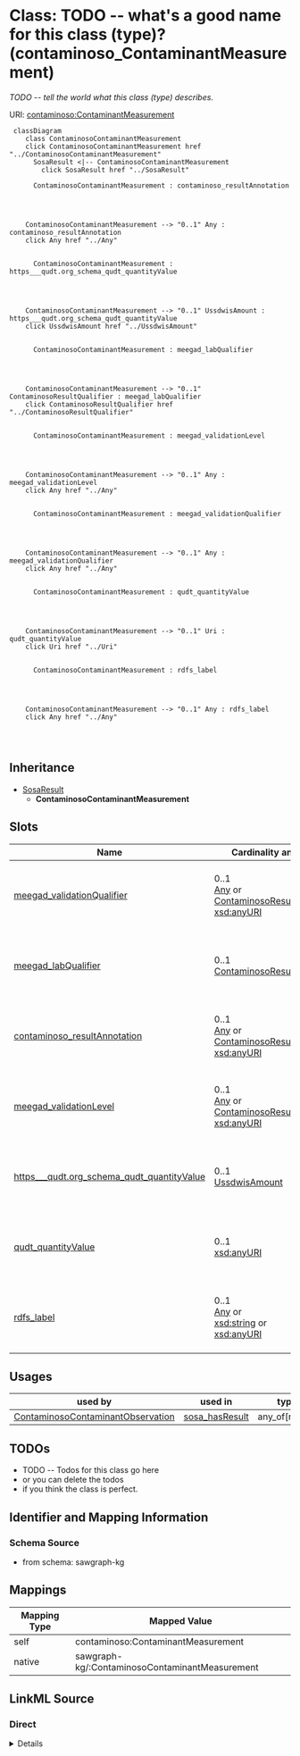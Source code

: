 

# Class: TODO -- what's a good name for this class (type)? (contaminoso_ContaminantMeasurement)


_TODO -- tell the world what this class (type) describes._





URI: [contaminoso:ContaminantMeasurement](http://sawgraph.spatialai.org/v1/contaminoso#ContaminantMeasurement)






```mermaid
 classDiagram
    class ContaminosoContaminantMeasurement
    click ContaminosoContaminantMeasurement href "../ContaminosoContaminantMeasurement"
      SosaResult <|-- ContaminosoContaminantMeasurement
        click SosaResult href "../SosaResult"
      
      ContaminosoContaminantMeasurement : contaminoso_resultAnnotation
        
          
    
    
    ContaminosoContaminantMeasurement --> "0..1" Any : contaminoso_resultAnnotation
    click Any href "../Any"

        
      ContaminosoContaminantMeasurement : https___qudt.org_schema_qudt_quantityValue
        
          
    
    
    ContaminosoContaminantMeasurement --> "0..1" UssdwisAmount : https___qudt.org_schema_qudt_quantityValue
    click UssdwisAmount href "../UssdwisAmount"

        
      ContaminosoContaminantMeasurement : meegad_labQualifier
        
          
    
    
    ContaminosoContaminantMeasurement --> "0..1" ContaminosoResultQualifier : meegad_labQualifier
    click ContaminosoResultQualifier href "../ContaminosoResultQualifier"

        
      ContaminosoContaminantMeasurement : meegad_validationLevel
        
          
    
    
    ContaminosoContaminantMeasurement --> "0..1" Any : meegad_validationLevel
    click Any href "../Any"

        
      ContaminosoContaminantMeasurement : meegad_validationQualifier
        
          
    
    
    ContaminosoContaminantMeasurement --> "0..1" Any : meegad_validationQualifier
    click Any href "../Any"

        
      ContaminosoContaminantMeasurement : qudt_quantityValue
        
          
    
    
    ContaminosoContaminantMeasurement --> "0..1" Uri : qudt_quantityValue
    click Uri href "../Uri"

        
      ContaminosoContaminantMeasurement : rdfs_label
        
          
    
    
    ContaminosoContaminantMeasurement --> "0..1" Any : rdfs_label
    click Any href "../Any"

        
      
```





## Inheritance
* [SosaResult](../classes/SosaResult.md)
    * **ContaminosoContaminantMeasurement**



## Slots

| Name | Cardinality and Range | Description | Inheritance |
| ---  | --- | --- | --- |
| [meegad_validationQualifier](../slots/meegad_validationQualifier.md) | 0..1 <br/> [Any](../classes/Any.md)&nbsp;or&nbsp;<br />[ContaminosoResultQualifier](../classes/ContaminosoResultQualifier.md)&nbsp;or&nbsp;<br />[xsd:anyURI](http://www.w3.org/2001/XMLSchema#anyURI) | TODO -- tell the world what this slot (predicate) describes | direct |
| [meegad_labQualifier](../slots/meegad_labQualifier.md) | 0..1 <br/> [ContaminosoResultQualifier](../classes/ContaminosoResultQualifier.md) | TODO -- tell the world what this slot (predicate) describes | direct |
| [contaminoso_resultAnnotation](../slots/contaminoso_resultAnnotation.md) | 0..1 <br/> [Any](../classes/Any.md)&nbsp;or&nbsp;<br />[ContaminosoResultQualifier](../classes/ContaminosoResultQualifier.md)&nbsp;or&nbsp;<br />[xsd:anyURI](http://www.w3.org/2001/XMLSchema#anyURI) | TODO -- tell the world what this slot (predicate) describes | direct |
| [meegad_validationLevel](../slots/meegad_validationLevel.md) | 0..1 <br/> [Any](../classes/Any.md)&nbsp;or&nbsp;<br />[ContaminosoResultQualifier](../classes/ContaminosoResultQualifier.md)&nbsp;or&nbsp;<br />[xsd:anyURI](http://www.w3.org/2001/XMLSchema#anyURI) | TODO -- tell the world what this slot (predicate) describes | direct |
| [https___qudt.org_schema_qudt_quantityValue](../slots/https___qudt.org_schema_qudt_quantityValue.md) | 0..1 <br/> [UssdwisAmount](../classes/UssdwisAmount.md) | TODO -- tell the world what this slot (predicate) describes | direct |
| [qudt_quantityValue](../slots/qudt_quantityValue.md) | 0..1 <br/> [xsd:anyURI](http://www.w3.org/2001/XMLSchema#anyURI) | TODO -- tell the world what this slot (predicate) describes | direct |
| [rdfs_label](../slots/rdfs_label.md) | 0..1 <br/> [Any](../classes/Any.md)&nbsp;or&nbsp;<br />[xsd:string](http://www.w3.org/2001/XMLSchema#string)&nbsp;or&nbsp;<br />[xsd:anyURI](http://www.w3.org/2001/XMLSchema#anyURI) | TODO -- tell the world what this slot (predicate) describes | direct |





## Usages

| used by | used in | type | used |
| ---  | --- | --- | --- |
| [ContaminosoContaminantObservation](../classes/ContaminosoContaminantObservation.md) | [sosa_hasResult](../slots/sosa_hasResult.md) | any_of[range] | [ContaminosoContaminantMeasurement](../classes/ContaminosoContaminantMeasurement.md) |






## TODOs

* TODO -- Todos for this class go here
* or you can delete the todos
* if you think the class is perfect.

## Identifier and Mapping Information







### Schema Source


* from schema: sawgraph-kg




## Mappings

| Mapping Type | Mapped Value |
| ---  | ---  |
| self | contaminoso:ContaminantMeasurement |
| native | sawgraph-kg/:ContaminosoContaminantMeasurement |







## LinkML Source

<!-- TODO: investigate https://stackoverflow.com/questions/37606292/how-to-create-tabbed-code-blocks-in-mkdocs-or-sphinx -->

### Direct

<details>
```yaml
name: contaminoso_ContaminantMeasurement
description: TODO -- tell the world what this class (type) describes.
title: TODO -- what's a good name for this class (type)?
todos:
- TODO -- Todos for this class go here
- or you can delete the todos
- if you think the class is perfect.
notes:
- Class with 143064 occurences.
from_schema: sawgraph-kg
is_a: sosa_Result
slots:
- meegad_validationQualifier
- meegad_labQualifier
- contaminoso_resultAnnotation
- meegad_validationLevel
- https___qudt.org_schema_qudt_quantityValue
- qudt_quantityValue
- rdfs_label
class_uri: contaminoso:ContaminantMeasurement

```
</details>

### Induced

<details>
```yaml
name: contaminoso_ContaminantMeasurement
description: TODO -- tell the world what this class (type) describes.
title: TODO -- what's a good name for this class (type)?
todos:
- TODO -- Todos for this class go here
- or you can delete the todos
- if you think the class is perfect.
notes:
- Class with 143064 occurences.
from_schema: sawgraph-kg
is_a: sosa_Result
attributes:
  meegad_validationQualifier:
    name: meegad_validationQualifier
    description: TODO -- tell the world what this slot (predicate) describes.
    title: TODO -- tell the world what this slot (predicate) describes.
    todos:
    - TODO -- Todos for this slot go here
    - or you can delete the todos
    - if you think the class is perfect.
    comments:
    - 60592 occurrences with subject type contaminoso_ContaminantMeasurement and object
      type contaminoso_ResultQualifier.
    - 17314 occurrences with subject type contaminoso_AggregateContaminantMeasurement
      and object type contaminoso_ResultQualifier.
    - 45 occurrences with subject type contaminoso_ContaminantMeasurement and object
      type uri.
    - 8 occurrences with subject type contaminoso_AggregateContaminantMeasurement
      and object type uri.
    examples:
    - value: http://sawgraph.spatialai.org/v1/me-egad-data#result.WG17410824.AAWH.20230125.1763231
        meegad:validationQualifier meegad:concentrationQualifier.J
    - value: http://sawgraph.spatialai.org/v1/me-egad-data#result.WG17410824.AAWH.20230125.DEP18018
        meegad:validationQualifier meegad:concentrationQualifier.J
    - value: http://sawgraph.spatialai.org/v1/me-egad-data#result.320623561.TA.20200701.335671
        meegad:validationQualifier meegad:concentrationQualifier.M
    - value: http://sawgraph.spatialai.org/v1/me-egad-data#result.320623562.TA.20200701.DEP18010
        meegad:validationQualifier meegad:concentrationQualifier.M
    from_schema: sawgraph-kg
    rank: 1000
    slot_uri: meegad:validationQualifier
    alias: meegad_validationQualifier
    owner: contaminoso_ContaminantMeasurement
    domain_of:
    - contaminoso_AggregateContaminantMeasurement
    - contaminoso_ContaminantMeasurement
    subproperty_of: contaminoso_resultAnnotation
    range: Any
    any_of:
    - range: contaminoso_ResultQualifier
    - range: uri
  meegad_labQualifier:
    name: meegad_labQualifier
    description: TODO -- tell the world what this slot (predicate) describes.
    title: TODO -- tell the world what this slot (predicate) describes.
    todos:
    - TODO -- Todos for this slot go here
    - or you can delete the todos
    - if you think the class is perfect.
    comments:
    - 40705 occurrences with subject type contaminoso_ContaminantMeasurement and object
      type contaminoso_ResultQualifier.
    - 13237 occurrences with subject type contaminoso_AggregateContaminantMeasurement
      and object type contaminoso_ResultQualifier.
    examples:
    - value: http://sawgraph.spatialai.org/v1/me-egad-data#result.WG17410824.AAWH.20230125.1763231
        meegad:labQualifier meegad:concentrationQualifier.J
    - value: http://sawgraph.spatialai.org/v1/me-egad-data#result.WG17410824.AAWH.20230125.DEP18018
        meegad:labQualifier meegad:concentrationQualifier.J
    from_schema: sawgraph-kg
    rank: 1000
    slot_uri: meegad:labQualifier
    alias: meegad_labQualifier
    owner: contaminoso_ContaminantMeasurement
    domain_of:
    - contaminoso_AggregateContaminantMeasurement
    - contaminoso_ContaminantMeasurement
    subproperty_of: contaminoso_resultAnnotation
    range: contaminoso_ResultQualifier
  contaminoso_resultAnnotation:
    name: contaminoso_resultAnnotation
    description: TODO -- tell the world what this slot (predicate) describes.
    title: TODO -- tell the world what this slot (predicate) describes.
    todos:
    - TODO -- Todos for this slot go here
    - or you can delete the todos
    - if you think the class is perfect.
    comments:
    - 180161 occurrences with subject type contaminoso_ContaminantMeasurement and
      object type contaminoso_ResultQualifier.
    - 44340 occurrences with subject type contaminoso_AggregateContaminantMeasurement
      and object type contaminoso_ResultQualifier.
    - 535 occurrences with subject type contaminoso_ContaminantMeasurement and object
      type uri.
    - 72 occurrences with subject type contaminoso_AggregateContaminantMeasurement
      and object type uri.
    - 283759 occurrences with subject type contaminoso_ResultQualifier and object
      type contaminoso_ResultQualifier.
    examples:
    - value: http://sawgraph.spatialai.org/v1/me-egad-data#result.WG17410824.AAWH.20230125.1763231
        contaminoso:resultAnnotation meegad:validationLevel.DEP
    - value: http://sawgraph.spatialai.org/v1/me-egad-data#result.WG17410824.AAWH.20230125.DEP18018
        contaminoso:resultAnnotation meegad:validationLevel.DEP
    - value: http://sawgraph.spatialai.org/v1/me-egad-data#result.170094201.VAL.20170725.108427538
        contaminoso:resultAnnotation meegad:validationLevel.TierII-EPA-NE-REGION-1-GUIDELINES
    - value: http://sawgraph.spatialai.org/v1/me-egad-data#result.170098413.VAL.20170802.DEP18016
        contaminoso:resultAnnotation meegad:validationLevel.TierII-EPA-NE-REGION-1-GUIDELINES
    - value: http://sawgraph.spatialai.org/v1/me-egad-data#mdl.WG17410824.AAWH.20230125.DEP18018
        contaminoso:resultAnnotation http://sawgraph.spatialai.org/v1/me-egad-data#rl.WG17410824.AAWH.20230125.DEP18018
    from_schema: sawgraph-kg
    rank: 1000
    slot_uri: contaminoso:resultAnnotation
    alias: contaminoso_resultAnnotation
    owner: contaminoso_ContaminantMeasurement
    domain_of:
    - contaminoso_AggregateContaminantMeasurement
    - contaminoso_ContaminantMeasurement
    - contaminoso_ResultQualifier
    range: Any
    any_of:
    - range: contaminoso_ResultQualifier
    - range: uri
  meegad_validationLevel:
    name: meegad_validationLevel
    description: TODO -- tell the world what this slot (predicate) describes.
    title: TODO -- tell the world what this slot (predicate) describes.
    todos:
    - TODO -- Todos for this slot go here
    - or you can delete the todos
    - if you think the class is perfect.
    comments:
    - 113547 occurrences with subject type contaminoso_ContaminantMeasurement and
      object type contaminoso_ResultQualifier.
    - 26147 occurrences with subject type contaminoso_AggregateContaminantMeasurement
      and object type contaminoso_ResultQualifier.
    - 490 occurrences with subject type contaminoso_ContaminantMeasurement and object
      type uri.
    - 64 occurrences with subject type contaminoso_AggregateContaminantMeasurement
      and object type uri.
    examples:
    - value: http://sawgraph.spatialai.org/v1/me-egad-data#result.WG17410824.AAWH.20230125.1763231
        meegad:validationLevel meegad:validationLevel.DEP
    - value: http://sawgraph.spatialai.org/v1/me-egad-data#result.WG17410824.AAWH.20230125.DEP18018
        meegad:validationLevel meegad:validationLevel.DEP
    - value: http://sawgraph.spatialai.org/v1/me-egad-data#result.170094201.VAL.20170725.108427538
        meegad:validationLevel meegad:validationLevel.TierII-EPA-NE-REGION-1-GUIDELINES
    - value: http://sawgraph.spatialai.org/v1/me-egad-data#result.170098413.VAL.20170802.DEP18016
        meegad:validationLevel meegad:validationLevel.TierII-EPA-NE-REGION-1-GUIDELINES
    from_schema: sawgraph-kg
    rank: 1000
    slot_uri: meegad:validationLevel
    alias: meegad_validationLevel
    owner: contaminoso_ContaminantMeasurement
    domain_of:
    - contaminoso_AggregateContaminantMeasurement
    - contaminoso_ContaminantMeasurement
    subproperty_of: contaminoso_resultAnnotation
    range: Any
    any_of:
    - range: contaminoso_ResultQualifier
    - range: uri
  https___qudt.org_schema_qudt_quantityValue:
    name: https___qudt.org_schema_qudt_quantityValue
    description: TODO -- tell the world what this slot (predicate) describes.
    title: TODO -- tell the world what this slot (predicate) describes.
    todos:
    - TODO -- Todos for this slot go here
    - or you can delete the todos
    - if you think the class is perfect.
    comments:
    - 21 occurrences with subject type contaminoso_ContaminantMeasurement and object
      type ussdwis_Amount.
    examples:
    - value: http://sawgraph.spatialai.org/v1/us-sdwis-data#d.PWS-PFASConcentration.ME0309196.03162022.PFOA-PFOS-PFHxS-PFNA-PFHpA-PFDA
        https://qudt.org/schema/qudt/quantityValue http://sawgraph.spatialai.org/v1/us-sdwis-data#d.Amount.ME0309196.Sample-03162022.Chemical-PFOA-PFOS-PFHxS-PFNA-PFHpA-PFDA
    from_schema: sawgraph-kg
    rank: 1000
    slot_uri: https://qudt.org/schema/qudt/quantityValue
    alias: https___qudt.org_schema_qudt_quantityValue
    owner: contaminoso_ContaminantMeasurement
    domain_of:
    - contaminoso_ContaminantMeasurement
    range: ussdwis_Amount
  qudt_quantityValue:
    name: qudt_quantityValue
    description: TODO -- tell the world what this slot (predicate) describes.
    title: TODO -- tell the world what this slot (predicate) describes.
    todos:
    - TODO -- Todos for this slot go here
    - or you can delete the todos
    - if you think the class is perfect.
    comments:
    - 115882 occurrences with subject type contaminoso_ContaminantMeasurement and
      object type uri.
    - 26293 occurrences with subject type contaminoso_AggregateContaminantMeasurement
      and object type uri.
    examples:
    - value: http://sawgraph.spatialai.org/v1/me-egad-data#result.1028303.ELL.20190405.45298906
        qudt:quantityValue http://sawgraph.spatialai.org/v1/me-egad-data#quantityValue.1028303.ELL.20190405.45298906
    - value: http://sawgraph.spatialai.org/v1/me-egad-data#result.1028303.ELL.20190405.DEP18010
        qudt:quantityValue http://sawgraph.spatialai.org/v1/me-egad-data#quantityValue.1028303.ELL.20190405.DEP18010
    from_schema: sawgraph-kg
    rank: 1000
    slot_uri: qudt:quantityValue
    alias: qudt_quantityValue
    owner: contaminoso_ContaminantMeasurement
    domain_of:
    - contaminoso_AggregateContaminantMeasurement
    - contaminoso_ContaminantMeasurement
    range: uri
  rdfs_label:
    name: rdfs_label
    description: TODO -- tell the world what this slot (predicate) describes.
    title: TODO -- tell the world what this slot (predicate) describes.
    todos:
    - TODO -- Todos for this slot go here
    - or you can delete the todos
    - if you think the class is perfect.
    comments:
    - 66 occurrences with subject type contaminoso_ResultQualifier and object type
      string.
    - 33 occurrences with subject type ilisgs_WellPurpose and object type string.
    - 109 occurrences with subject type meegad_EGAD-SamplePointType and object type
      string.
    - 94 occurrences with subject type contaminoso_Substance and object type string.
    - 12 occurrences with subject type contaminoso_ObservationAnnotation and object
      type string.
    - 160 occurrences with subject type contaminoso_SampleAnnotation and object type
      string.
    - 97 occurrences with subject type contaminoso_MaterialType and object type string.
    - 1249 occurrences with subject type meegad_EGAD-AnalysisMethod and object type
      string.
    - 3 occurrences with subject type http___qudt.org_vocab_unitUnit and object type
      string.
    - 300 occurrences with subject type prov_Organization and object type string.
    - 115887 occurrences with subject type contaminoso_ContaminantMeasurement and
      object type string.
    - 26294 occurrences with subject type contaminoso_AggregateContaminantMeasurement
      and object type string.
    - 23031 occurrences with subject type contaminoso_MaterialSample and object type
      string.
    - 8324 occurrences with subject type contaminoso_Point and object type string.
    - 171069 occurrences with subject type contaminoso_Feature and object type string.
    - 957 occurrences with subject type meegad_EGAD-Site and object type string.
    - 62 occurrences with subject type meegad_EGAD-SiteType and object type string.
    - 142181 occurrences with subject type contaminoso_ContaminantObservation and
      object type string.
    examples:
    - value: http://sawgraph.spatialai.org/me-egad#concentrationQualifier.* rdfs:label
        QC RESULTS NOT WITHIN CONTROL LIMITS
    - value: http://sawgraph.spatialai.org/v1/il-isgs-data#d.ISGS-WellPurpose.CROP
        rdfs:label Outcrop
    - value: meegad:featureType.AST rdfs:label ABOVEGROUND STORAGE TANK
    - value: meegad:parameter.10-2_FTS_A rdfs:label 10:2 FLUOROTELOMER SULFONIC ACID
    - value: meegad:resultType.TRG rdfs:label TARGET/REGULAR RESULT
    - value: meegad:sampleLocation.AF rdfs:label AFTER FILTERS
    - value: meegad:sampleMaterialType.AS rdfs:label ASH (BOTTOM & FLY)
    - value: meegad:testMethod.CALCULATED rdfs:label CALCULATED
    - value: meegad:unit.MG-KG rdfs:label MILLIGRAMS PER KILOGRAM
    - value: http://sawgraph.spatialai.org/v1/me-egad-data#organization.lab.AA rdfs:label
        ALPHA ANALYTICAL LAB - WESTBOROUGH, MA
    - value: http://sawgraph.spatialai.org/v1/me-egad-data#result.1028303.ELL.20190405.45298906
        rdfs:label EGAD PFAS measurements for sample 722
    - value: http://sawgraph.spatialai.org/v1/me-egad-data#result.1028303.ELL.20190405.DEP18010
        rdfs:label EGAD PFAS measurements for sample 722
    - value: http://sawgraph.spatialai.org/v1/me-egad-data#sample.1028303.ELL.20190405
        rdfs:label EGAD sample 722
    - value: http://sawgraph.spatialai.org/v1/me-egad-data#samplePoint.100410 rdfs:label
        EGAD sample point 100410
    - value: http://sawgraph.spatialai.org/v1/me-egad-data#sampledFeature.100410 rdfs:label
        EGAD sampled festure associated with sample point 100410
    - value: http://sawgraph.spatialai.org/v1/me-egad-data#site.100843 rdfs:label
        EGAD site 100843
    - value: meegad:siteType.AGRICCHEM rdfs:label AGRICULTURAL CHEMICAL USE
    - value: http://sawgraph.spatialai.org/v1/me-egad-data#observation.1028303.ELL.20190405.45298906
        rdfs:label EGAD PFAS observation for sample 722
    from_schema: sawgraph-kg
    rank: 1000
    slot_uri: rdfs:label
    alias: rdfs_label
    owner: contaminoso_ContaminantMeasurement
    domain_of:
    - contaminoso_AggregateContaminantMeasurement
    - contaminoso_ContaminantMeasurement
    - contaminoso_ContaminantObservation
    - contaminoso_Feature
    - contaminoso_MaterialSample
    - contaminoso_MaterialType
    - contaminoso_ObservationAnnotation
    - contaminoso_Point
    - contaminoso_ResultQualifier
    - contaminoso_SampleAnnotation
    - contaminoso_Substance
    - http___qudt.org_vocab_unitUnit
    - ilisgs_WellPurpose
    - meegad_EGAD-AnalysisMethod
    - meegad_EGAD-SamplePointType
    - meegad_EGAD-Site
    - meegad_EGAD-SiteType
    - prov_Organization
    range: Any
    any_of:
    - range: string
    - range: uri
class_uri: contaminoso:ContaminantMeasurement

```
</details>